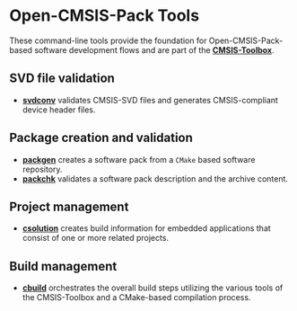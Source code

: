 # Open-CMSIS-Pack Tools

These command-line tools provide the foundation for Open-CMSIS-Pack-based software development flows and are part of the [**CMSIS-Toolbox**](https://github.com/Open-CMSIS-Pack/cmsis-toolbox).

## SVD file validation

- [**svdconv**](https://open-cmsis-pack.github.io/svd-spec/main/svd_SVDConv_pg.html) validates CMSIS-SVD files and generates CMSIS-compliant device header files.

## Package creation and validation

- [**packgen**](./packgen/README.md) creates a software pack from a `CMake` based software repository.
- [**packchk**](./packchk/README.md) validates a software pack description and the archive content.

## Project management

- [**csolution**](https://github.com/Open-CMSIS-Pack/cmsis-toolbox/blob/main/docs/build-tools.md#csolution-invocation) creates build information for embedded applications that consist of one or more related projects.

## Build management

- [**cbuild**](https://github.com/Open-CMSIS-Pack/cmsis-toolbox/blob/main/docs/build-tools.md#cbuild-invocation) orchestrates the overall build steps utilizing the various tools of the CMSIS-Toolbox and a CMake-based compilation process.

